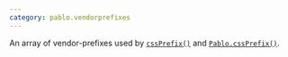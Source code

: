 ```yaml
---
category: pablo.vendorprefixes
---
```


An array of vendor-prefixes used by [`cssPrefix()`](/api/cssPrefix/) and [`Pablo.cssPrefix()`](/api/Pablo.cssPrefix/).
